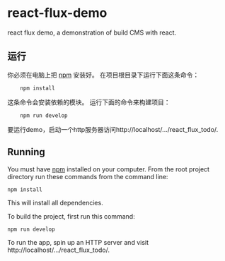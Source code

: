 # react-flux-demo
react flux demo, a demonstration of build CMS with react.

## 运行
你必须在电脑上把 [npm](https://www.npmjs.org/) 安装好。
在项目根目录下运行下面这条命令：

		npm install

这条命令会安装依赖的模块。
运行下面的命令来构建项目：
		
		npm run develop

要运行demo，启动一个http服务器访问http://localhost/.../react_flux_todo/.

## Running

You must have [npm](https://www.npmjs.org/) installed on your computer.
From the root project directory run these commands from the command line:

    npm install

This will install all dependencies.

To build the project, first run this command:

    npm run develop

To run the app, spin up an HTTP server and visit http://localhost/.../react_flux_todo/.
